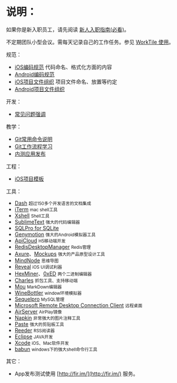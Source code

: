 <base href="//github.com/zhichu99/team-specification/" />

# 说明：

如果你是新入职员工，请先阅读 [新人入职指南(必看)](AppointmentGuide.md)。

不定期团队小型会议。需每天记录自己的工作任务。参见 [WorkTile 使用](WorkTitle.md)。

规范：

* [iOS编码规范](iOSCodeStyle.md) 代码命名、格式化方面的内容
* [Android编码规范](AndroidCodeStyle.md)
* [iOS项目文件组织](iOSProjectOrganize.md) 项目文件命名、放置等约定
* [Android项目文件组织](AndroidProjectOrganize.md)

开发：

* [常见问题强调](CommonIssues.md)

教学：

* [Git常用命令说明](GitCommand.md)
* [Git工作流程学习](https://github.com/xirong/my-git/blob/master/git-workflow-tutorial.md)
* [内测应用发布](http://fir.im)

工程：
* [iOS项目模板](https://github.com/zhichu99/iOS-Project-Template)


工具：


* [Dash](https://kapeli.com/dash) <small>超过150多个开发语言的文档集成</small>
* [iTerm](http://www.iterm2.com/) <small>mac shell工具</small>
* [Xshell](＃) <small>Shell工具</small>
* [SublimeText](http://www.sublimetext.com/) <small>强大的代码编辑器</small>
* [SQLPro for SQLite ](http://www.sqliteprofessional.com/) 
* [Genymotion](https://www.genymotion.com/) <small>强大的Android模拟器工具</small>
* [ApiCloud](http://docs.apicloud.com/) <small>H5移动端开发</small>
* [RedisDesktopManager](https://github.com/uglide/RedisDesktopManager)  <small>Redis管理</small>
* [Axure](http://www.axure.com/)、[Mockups](https://balsamiq.com/products/mockups)  <small>强大的产品原型设计工具</small>
* [MindNode](http://mindnode.com/) <small>思维导图</small>
* [Reveal](http://revealapp.com/) <small>iOS UI调试利器</small>
* [HexMiner](https://itunes.apple.com/us/app/hexminer/id851796114?mt=12)、[0xED](http://pan.baidu.com/s/19LvHW)  <small>两个二进制编辑器</small>
* [Charles](http://www.charlesproxy.com/) <small>抓包工具、支持移动端</small>
* [Mou](http://25.io/mou/) <small>MarkDown编辑器</small>
* [WineBottler](http://winebottler.kronenberg.org/) <small>window环境模拟器</small>
* [Sequelpro](http://www.sequelpro.com/) <small>MySQL管理</small>
* [Microsoft Remote Desktop Connection Client](http://www.microsoft.com/en-us/download/details.aspx?id=18140) <small>远程桌面</small>
* [AirServer](http://www.airserver.com/) <small>AirPlay镜像</small>
* [Napkin](https://itunes.apple.com/us/app/napkin-concise-image-annotation/id581789185?mt=12) <small>非常强大的图片注释工具</small>
* [Paste](http://pasteapp.me/) <small>强大的剪贴板工具</small>
* [Reeder](http://reederapp.com/) <small>RSS阅读器</small>
* [Eclipse](http://www.eclipse.org/) <small>JAVA开发</small>
* [Xcode](https://developer.apple.com/xcode/) <small>iOS、Mac软件开发</small>
* [babun](http://babun.github.io/) <small>windows下的强大shell命令行工具</small>


其它：

* App发布测试使用 [http://fir.im/](http://fir.im/) 服务。